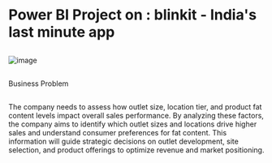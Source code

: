 # Power BI Project on : blinkit - India's last minute app
##
![image](https://github.com/user-attachments/assets/cedaf58a-d647-43c9-869c-d768d4066b9b)
##
Business Problem
##
The company needs to assess how outlet size, location tier, and product fat content levels impact overall sales performance. 
By analyzing these factors, the company aims to identify which outlet sizes and locations drive higher sales and understand consumer preferences for fat content. 
This information will guide strategic decisions on outlet development, site selection, and product offerings to optimize revenue and market positioning.
